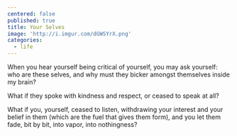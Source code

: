 ```yaml
---
centered: false
published: true
title: Your Selves
image: 'http://i.imgur.com/dGWSYrX.png'
categories:
  - life
---
```

When you hear yourself
being critical of yourself,
you may ask yourself:
who are these selves,
and why must they bicker
amongst themselves
inside my brain?

What if they spoke 
with kindness and respect,
or ceased to speak at all?

What if you, yourself,
ceased to listen,
withdrawing your interest
and your belief in them
(which are the fuel
that gives them form),
and you let them fade,
bit by bit,
into vapor,
into nothingness?

